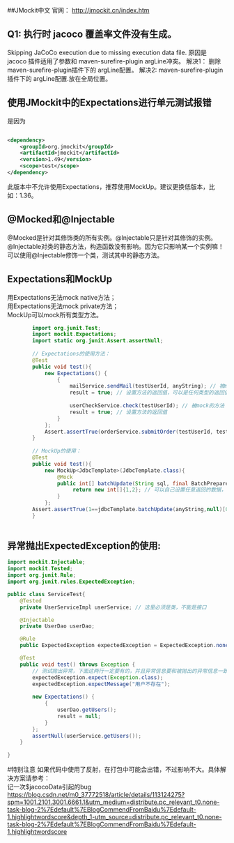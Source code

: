 ##JMockit中文 官网：
http://jmockit.cn/index.htm
## Q1: 执行时 jacoco 覆盖率文件没有生成。

Skipping JaCoCo execution due to missing execution data file. 原因是 jacoco 插件适用了参数<argline>和 maven-surefire-plugin
argLine冲突。 解决1： 删除maven-surefire-plugin插件下的 argLine配置。 解决2: maven-surefire-plugin插件下的 argLine配置.放在全局位置。

## 使用JMockit中的Expectations进行单元测试报错

是因为

```xml

<dependency>
    <groupId>org.jmockit</groupId>
    <artifactId>jmockit</artifactId>
    <version>1.49</version>
    <scope>test</scope>
</dependency>
```

此版本中不允许使用Expectations，推荐使用MockUp。建议更换低版本，比如：1.36。

## @Mocked和@Injectable

@Mocked是针对其修饰类的所有实例。@Injectable只是针对其修饰的实例。@Injectable对类的静态方法，构造函数没有影响。因为它只影响某一个实例嘛！  
可以使用@Injectable修饰一个类，测试其中的静态方法。

## Expectations和MockUp

用Expectations无法mock native方法；  
用Expectations无法mock private方法；  
MockUp可以mock所有类型方法。  

```java
        import org.junit.Test;
        import mockit.Expectations;
        import static org.junit.Assert.assertNull;
        
        // Expectations的使用方法：
        @Test
        public void test(){
            new Expectations() {
                {
                    mailService.sendMail(testUserId, anyString); // 被mock的方法
                    result = true; // 设置方法的返回值，可以是任何类型的返回值
            
                    userCheckService.check(testUserId); // 被mock的方法
                    result = true; // 设置方法的返回值
                }
            };
            Assert.assertTrue(orderService.submitOrder(testUserId, testItemId)); // 注意参数的传递，需要和Expectations中的参数一致。
        }
        
        // MockUp的使用：
        @Test
        public void test(){
            new MockUp<JdbcTemplate>(JdbcTemplate.class){
                @Mock
                public int[] batchUpdate(String sql, final BatchPreparedStatementSetter pss) throws DataAccessException {
                     return new int[]{1,2}; // 可以自己设置任意返回的数据，不过类型要一致
                }
            };
        Assert.assertTrue(1==jdbcTemplate.batchUpdate(anyString,null)[0]);
        }
        
```

## 异常抛出ExpectedException的使用:  

```java
import mockit.Injectable;
import mockit.Tested;
import org.junit.Rule;
import org.junit.rules.ExpectedException;

public class ServiceTest{
    @Tested
    private UserServiceImpl userService; // 这里必须是类，不能是接口

    @Injectable
    private UserDao userDao;

    @Rule
    public ExpectedException expectedException = ExpectedException.none();

    @Test
    public void test() throws Exception {
        // 测试抛出异常，下面这两行一定要有的，并且异常信息要和被抛出的异常信息一致。
        expectedException.expect(Exception.class);
        expectedException.expectMessage("用户不存在");
        
        new Expectations() {
            {
                userDao.getUsers();
                result = null;
            }
        };
        assertNull(userService.getUsers());
    }
    
}

```
#特别注意
如果代码中使用了反射，在打包中可能会出错，不过影响不大。具体解决方案请参考：  
记一次$jacocoData引起的bug  
https://blog.csdn.net/m0_37772518/article/details/113124275?spm=1001.2101.3001.6661.1&utm_medium=distribute.pc_relevant_t0.none-task-blog-2%7Edefault%7EBlogCommendFromBaidu%7Edefault-1.highlightwordscore&depth_1-utm_source=distribute.pc_relevant_t0.none-task-blog-2%7Edefault%7EBlogCommendFromBaidu%7Edefault-1.highlightwordscore
